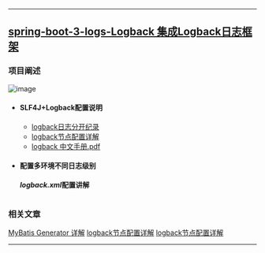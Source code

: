 ----
## [spring-boot-3-logs-Logback 集成Logback日志框架](https://github.com/timebusker/spring-boot/tree/master/spring-boot-3-logs/spring-boot-3-logs-Logback/)

### 项目阐述
   ![image](https://github.com/timebusker/spring-boot/raw/master/static/spring-boot-3-logs/spring-boot-3-logs-Logback/Logback.png?raw=true)
 
 + #### SLF4J+Logback配置说明
   * [logback日志分开纪录](http://www.cnblogs.com/DeepLearing/p/5664941.html)
   * [logback节点配置详解](http://www.cnblogs.com/DeepLearing/p/5663178.html)
   * [logback 中文手册.pdf](https://github.com/timebusker/spring-boot/raw/master/static/spring-boot-3-logs/spring-boot-3-logs-Logback/logback_cn.pdf?raw=true)
	
 + #### 配置多环境不同日志级别
	  ***logback.xml*配置讲解**
```xml

```

### 相关文章

[MyBatis Generator 详解](http://blog.csdn.net/isea533/article/details/42102297)
[logback节点配置详解](http://www.cnblogs.com/DeepLearing/p/5663178.html)
[logback节点配置详解](http://www.cnblogs.com/DeepLearing/p/5663178.html)

----